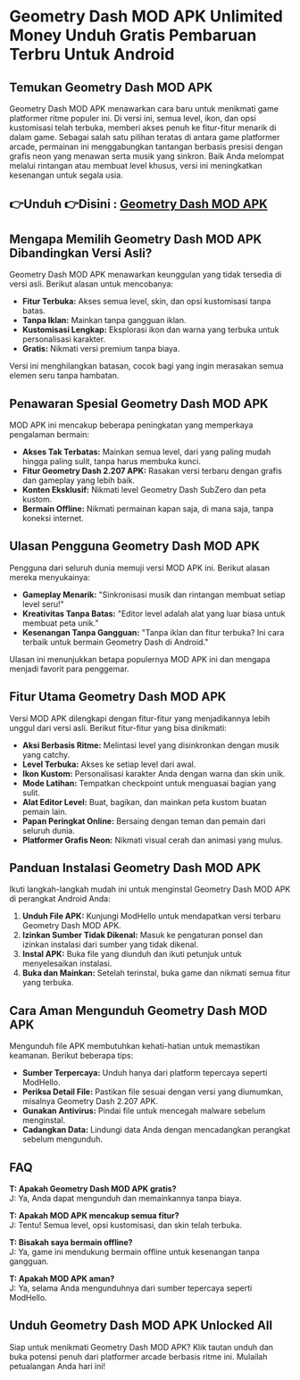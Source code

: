 # Geometry Dash MOD APK Unlimited Money Unduh Gratis Pembaruan Terbru Untuk Android 

## Temukan Geometry Dash MOD APK

Geometry Dash MOD APK menawarkan cara baru untuk menikmati game platformer ritme populer ini. Di versi ini, semua level, ikon, dan opsi kustomisasi telah terbuka, memberi akses penuh ke fitur-fitur menarik di dalam game. Sebagai salah satu pilihan teratas di antara game platformer arcade, permainan ini menggabungkan tantangan berbasis presisi dengan grafis neon yang menawan serta musik yang sinkron. Baik Anda melompat melalui rintangan atau membuat level khusus, versi ini meningkatkan kesenangan untuk segala usia.


## 👉Unduh 👉Disini : [Geometry Dash MOD APK](https://modhello.com/geometry-dash/)

## Mengapa Memilih Geometry Dash MOD APK Dibandingkan Versi Asli?

Geometry Dash MOD APK menawarkan keunggulan yang tidak tersedia di versi asli. Berikut alasan untuk mencobanya:

- **Fitur Terbuka:** Akses semua level, skin, dan opsi kustomisasi tanpa batas.
- **Tanpa Iklan:** Mainkan tanpa gangguan iklan.
- **Kustomisasi Lengkap:** Eksplorasi ikon dan warna yang terbuka untuk personalisasi karakter.
- **Gratis:** Nikmati versi premium tanpa biaya.

Versi ini menghilangkan batasan, cocok bagi yang ingin merasakan semua elemen seru tanpa hambatan.

## Penawaran Spesial Geometry Dash MOD APK

MOD APK ini mencakup beberapa peningkatan yang memperkaya pengalaman bermain:

- **Akses Tak Terbatas:** Mainkan semua level, dari yang paling mudah hingga paling sulit, tanpa harus membuka kunci.
- **Fitur Geometry Dash 2.207 APK:** Rasakan versi terbaru dengan grafis dan gameplay yang lebih baik.
- **Konten Eksklusif:** Nikmati level Geometry Dash SubZero dan peta kustom.
- **Bermain Offline:** Nikmati permainan kapan saja, di mana saja, tanpa koneksi internet.

## Ulasan Pengguna Geometry Dash MOD APK

Pengguna dari seluruh dunia memuji versi MOD APK ini. Berikut alasan mereka menyukainya:

- **Gameplay Menarik:** "Sinkronisasi musik dan rintangan membuat setiap level seru!"
- **Kreativitas Tanpa Batas:** "Editor level adalah alat yang luar biasa untuk membuat peta unik."
- **Kesenangan Tanpa Gangguan:** "Tanpa iklan dan fitur terbuka? Ini cara terbaik untuk bermain Geometry Dash di Android."

Ulasan ini menunjukkan betapa populernya MOD APK ini dan mengapa menjadi favorit para penggemar.

## Fitur Utama Geometry Dash MOD APK

Versi MOD APK dilengkapi dengan fitur-fitur yang menjadikannya lebih unggul dari versi asli. Berikut fitur-fitur yang bisa dinikmati:

- **Aksi Berbasis Ritme:** Melintasi level yang disinkronkan dengan musik yang catchy.
- **Level Terbuka:** Akses ke setiap level dari awal.
- **Ikon Kustom:** Personalisasi karakter Anda dengan warna dan skin unik.
- **Mode Latihan:** Tempatkan checkpoint untuk menguasai bagian yang sulit.
- **Alat Editor Level:** Buat, bagikan, dan mainkan peta kustom buatan pemain lain.
- **Papan Peringkat Online:** Bersaing dengan teman dan pemain dari seluruh dunia.
- **Platformer Grafis Neon:** Nikmati visual cerah dan animasi yang mulus.

## Panduan Instalasi Geometry Dash MOD APK

Ikuti langkah-langkah mudah ini untuk menginstal Geometry Dash MOD APK di perangkat Android Anda:

1. **Unduh File APK:** Kunjungi ModHello untuk mendapatkan versi terbaru Geometry Dash MOD APK.
2. **Izinkan Sumber Tidak Dikenal:** Masuk ke pengaturan ponsel dan izinkan instalasi dari sumber yang tidak dikenal.
3. **Instal APK:** Buka file yang diunduh dan ikuti petunjuk untuk menyelesaikan instalasi.
4. **Buka dan Mainkan:** Setelah terinstal, buka game dan nikmati semua fitur yang terbuka.

## Cara Aman Mengunduh Geometry Dash MOD APK

Mengunduh file APK membutuhkan kehati-hatian untuk memastikan keamanan. Berikut beberapa tips:

- **Sumber Terpercaya:** Unduh hanya dari platform tepercaya seperti ModHello.
- **Periksa Detail File:** Pastikan file sesuai dengan versi yang diumumkan, misalnya Geometry Dash 2.207 APK.
- **Gunakan Antivirus:** Pindai file untuk mencegah malware sebelum menginstal.
- **Cadangkan Data:** Lindungi data Anda dengan mencadangkan perangkat sebelum mengunduh.

## FAQ

**T: Apakah Geometry Dash MOD APK gratis?**  
J: Ya, Anda dapat mengunduh dan memainkannya tanpa biaya.

**T: Apakah MOD APK mencakup semua fitur?**  
J: Tentu! Semua level, opsi kustomisasi, dan skin telah terbuka.

**T: Bisakah saya bermain offline?**  
J: Ya, game ini mendukung bermain offline untuk kesenangan tanpa gangguan.

**T: Apakah MOD APK aman?**  
J: Ya, selama Anda mengunduhnya dari sumber tepercaya seperti ModHello.

## Unduh Geometry Dash MOD APK Unlocked All

Siap untuk menikmati Geometry Dash MOD APK? Klik tautan unduh dan buka potensi penuh dari platformer arcade berbasis ritme ini. Mulailah petualangan Anda hari ini!
